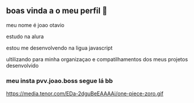 ## boas vinda a o meu perfil 🖤
meu nome é joao otavio

estudo na alura

estou me desenvolvendo na ligua javascript

ultilizando para minha organizaçao e compatilhamentos dos meus projetos desenvolvido

### meu insta pvv.joao.boss segue lá bb

https://media.tenor.com/EDa-2dguBeEAAAAi/one-piece-zoro.gif

